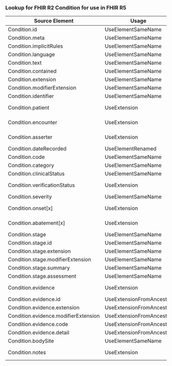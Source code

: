 ### Lookup for FHIR R2 Condition for use in FHIR R5

| Source Element | Usage | Target |
| -------------- | ----- | ------ |
| Condition.id | UseElementSameName | Condition.id |
| Condition.meta | UseElementSameName | Condition.meta |
| Condition.implicitRules | UseElementSameName | Condition.implicitRules |
| Condition.language | UseElementSameName | Condition.language |
| Condition.text | UseElementSameName | Condition.text |
| Condition.contained | UseElementSameName | Condition.contained |
| Condition.extension | UseElementSameName | Condition.extension |
| Condition.modifierExtension | UseElementSameName | Condition.modifierExtension |
| Condition.identifier | UseElementSameName | Condition.identifier |
| Condition.patient | UseExtension | http://hl7.org/fhir/1.0/StructureDefinition/extension-Condition.patient |
| Condition.encounter | UseExtension | http://hl7.org/fhir/1.0/StructureDefinition/extension-Condition.encounter |
| Condition.asserter | UseExtension | http://hl7.org/fhir/1.0/StructureDefinition/extension-Condition.asserter |
| Condition.dateRecorded | UseElementRenamed | Condition.recordedDate |
| Condition.code | UseElementSameName | Condition.code |
| Condition.category | UseElementSameName | Condition.category |
| Condition.clinicalStatus | UseElementSameName | Condition.clinicalStatus |
| Condition.verificationStatus | UseExtension | http://hl7.org/fhir/1.0/StructureDefinition/extension-Condition.verificationStatus |
| Condition.severity | UseElementSameName | Condition.severity |
| Condition.onset[x] | UseExtension | http://hl7.org/fhir/1.0/StructureDefinition/extension-Condition.onset |
| Condition.abatement[x] | UseExtension | http://hl7.org/fhir/1.0/StructureDefinition/extension-Condition.abatement |
| Condition.stage | UseElementSameName | Condition.stage |
| Condition.stage.id | UseElementSameName | Condition.stage.id |
| Condition.stage.extension | UseElementSameName | Condition.stage.extension |
| Condition.stage.modifierExtension | UseElementSameName | Condition.stage.modifierExtension |
| Condition.stage.summary | UseElementSameName | Condition.stage.summary |
| Condition.stage.assessment | UseElementSameName | Condition.stage.assessment |
| Condition.evidence | UseExtension | http://hl7.org/fhir/1.0/StructureDefinition/extension-Condition.evidence |
| Condition.evidence.id | UseExtensionFromAncestor | - |
| Condition.evidence.extension | UseExtensionFromAncestor | - |
| Condition.evidence.modifierExtension | UseExtensionFromAncestor | - |
| Condition.evidence.code | UseExtensionFromAncestor | - |
| Condition.evidence.detail | UseExtensionFromAncestor | - |
| Condition.bodySite | UseElementSameName | Condition.bodySite |
| Condition.notes | UseExtension | http://hl7.org/fhir/1.0/StructureDefinition/extension-Condition.notes |
